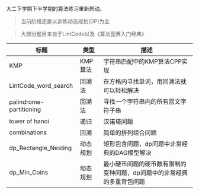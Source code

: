 大二下学期下半学期的算法练习重新启动。

> 当前阶段还是以训练动态规划(DP)为主

> 大部分题目来自于LintCode以及《算法竞赛入门经典》

|标题|类型|描述|
|---|----|----|
|KMP|KMP算法|字符串匹配中的KMP算法CPP实现|
|LintCode_word_search|回溯法|在方格内寻找单词，用回溯法就可以轻松解决|
|palindrome-partitioning|回溯法|寻找一个字符串内的所有回文字符子串|
|tower of hanoi|递归|汉诺塔问题|
|combinations|回溯|简单的排列组合问题|
|dp_Rectangle_Nesting|动态规划|矩形包含问题，dp问题中非常经典的DAG模型解决|
|dp_Min_Coins|动态规划|最小硬币问题的硬币数有限制的变种问题，dp问题中的非常经典的多重背包问题|
